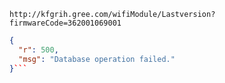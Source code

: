 `http://kfgrih.gree.com/wifiModule/Lastversion?firmwareCode=362001069001`

```json
{
  "r": 500,
  "msg": "Database operation failed."
}```